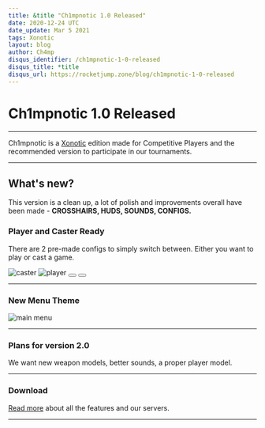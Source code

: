 ```yaml
---
title: &title "Ch1mpnotic 1.0 Released"
date: 2020-12-24 UTC
date_update: Mar 5 2021
tags: Xonotic
layout: blog
author: Ch4mp
disqus_identifier: /ch1mpnotic-1-0-released
disqus_title: *title
disqus_url: https://rocketjump.zone/blog/ch1mpnotic-1-0-released
---
```


<h1 class="w3-center">Ch1mpnotic 1.0 Released</h1>

<hr>

<p class="w3-center">Ch1mpnotic is a
  <a href="https://xonotic.org/">Xonotic</a>
  edition made for Competitive Players and the recommended version to participate in our tournaments.</p>

<hr>

## What's new?

This version is a clean up, a lot of polish and improvements overall have been made - **CROSSHAIRS, HUDS, SOUNDS, CONFIGS.**


### Player and Caster Ready

There are 2 pre-made configs to simply switch between. Either you want to play or cast a game.  

<div class="w3-display-container w3-margin-top">
  <img src="../../images/ch1mpnotic/caster.jpg" class="w3-mobile mySlides w3-image w3-animate-opacity" alt="caster">
  <img src="../../images/ch1mpnotic/player.jpg" class="w3-mobile mySlides w3-image w3-animate-opacity" alt="player">

  <button class="w3-button w3-display-left w3-hide-small" onclick="plusDivs(-1)">
    <i class="fas fa-3x fa-arrow-left"></i>
  </button>
  <button class="w3-button w3-display-right w3-hide-small" onclick="plusDivs(1)">
    <i class="fas fa-3x fa-arrow-right"></i>
  </button>
</div>

<hr>

### New Menu Theme

<img src="../../images/ch1mpnotic/6.jpg" class="w3-mobile w3-image" alt="main menu">

<hr>

### Plans for version 2.0

We want new weapon models, better sounds, a proper player model.

<hr>

### Download

<a href="/ch1mpnotic">Read more</a> about all the features and our servers.

<hr>
<script>

  var slideIndex = 1;
  showDivs(slideIndex);

  function plusDivs(n) {
    showDivs(slideIndex += n);
  }

  function showDivs(n) {
    var i;
    var x = document.getElementsByClassName("mySlides");
    if (n > x.length) {
      slideIndex = 1
    }
    if (n < 1) {
      slideIndex = x.length
    };
    for (i = 0; i < x.length; i++) {
      x[i].style.display = "none";
    }
    x[slideIndex - 1].style.display = "block";
  }
</script>
